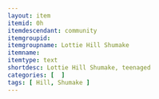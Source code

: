 ```yaml
---
layout: item
itemid: 0h
itemdescendant: community
itemgroupid: 
itemgroupname: Lottie Hill Shumake 
itemname: 
itemtype: text
shortdesc: Lottie Hill Shumake, teenaged
categories: [  ]
tags: [ Hill, Shumake ]
---
```









